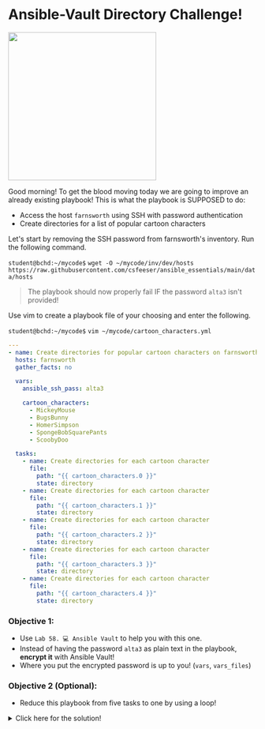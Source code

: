 # Ansible-Vault Directory Challenge!

<img src="https://github.com/csfeeser/ansible_essentials/assets/31425191/e6b48f66-7093-4e24-bd09-f7c0c0e61dd5" width="300"/>

Good morning! To get the blood moving today we are going to improve an already existing playbook! This is what the playbook is SUPPOSED to do:
- Access the host `farnsworth` using SSH with password authentication
- Create directories for a list of popular cartoon characters

Let's start by removing the SSH password from farnsworth's inventory. Run the following command.

`student@bchd:~/mycode$` `wget -O ~/mycode/inv/dev/hosts https://raw.githubusercontent.com/csfeeser/ansible_essentials/main/data/hosts`

> The playbook should now properly fail IF the password `alta3` isn't provided!

Use vim to create a playbook file of your choosing and enter the following.

`student@bchd:~/mycode$` `vim ~/mycode/cartoon_characters.yml`

```yaml
---
- name: Create directories for popular cartoon characters on farnsworth
  hosts: farnsworth
  gather_facts: no

  vars:
    ansible_ssh_pass: alta3

    cartoon_characters:
      - MickeyMouse
      - BugsBunny
      - HomerSimpson
      - SpongeBobSquarePants
      - ScoobyDoo

  tasks:
    - name: Create directories for each cartoon character
      file:
        path: "{{ cartoon_characters.0 }}"
        state: directory
    - name: Create directories for each cartoon character
      file:
        path: "{{ cartoon_characters.1 }}"
        state: directory
    - name: Create directories for each cartoon character
      file:
        path: "{{ cartoon_characters.2 }}"
        state: directory
    - name: Create directories for each cartoon character
      file:
        path: "{{ cartoon_characters.3 }}"
        state: directory
    - name: Create directories for each cartoon character
      file:
        path: "{{ cartoon_characters.4 }}"
        state: directory
```

### Objective 1:

- Use `Lab 58. 💻 Ansible Vault` to help you with this one.
- Instead of having the password `alta3` as plain text in the playbook, **encrypt it** with Ansible Vault!
- Where you put the encrypted password is up to you! (`vars`, `vars_files`)

### Objective 2 (Optional):

- Reduce this playbook from five tasks to one by using a loop!

<details>
<summary>Click here for the solution!</summary>
<br>

### Playbook with Ansible Vault Integration

**NOTE:** the following is just *one way* to secure the `ansible_ssh_pass` using Ansible Vault. You may have done it differently and that's ok!

1. **Encrypt the SSH Password:**
   ```sh
   ansible-vault --vault-id warmup@prompt encrypt_string 'alta3' --name 'ansible_ssh_pass' > ~/mycode/vault.yml
   ```

   - Choose whatever password you like to encrypt it.
   - You can confirm it's done with `batcat ~/mycode/vault.yml`. This will output something like:

   ```yaml
   ansible_ssh_pass: !vault |
     $ANSIBLE_VAULT;1.1;AES256
     31346339326565636365623838623266336662663631393736396561633834333234323039303833
     3864623231623433313334396633383133353533356237340a343837623537643532343331386465
     62356430353834316339626666373234363835373264353963393735313462356366336238353934
     3236663038643731640a313862623165396432353635663362313332336634373163383031366432
     3061
   ```

2. **Update the Playbook to Use the Encrypted Password:**
   ```yaml
   ---
   - name: Create directories for popular cartoon characters on farnsworth
     hosts: farnsworth
     gather_facts: no

     vars:
       cartoon_characters:
         - MickeyMouse
         - BugsBunny
         - HomerSimpson
         - SpongeBobSquarePants
         - ScoobyDoo

     vars_files:   # NEW
       - vault.yml # NEW

     tasks:
       - name: Create directories for each cartoon character
         file:
           path: "{{ item }}"              # NEW
           state: directory
         loop: "{{ cartoon_characters }}"  # NEW

     # delete the rest!
   ```

4. **Run the Playbook with the Vault File:**
   ```sh
   ansible-playbook ~/mycode/cartoon_characters.yml --vault-id warmup@prompt
   ```

</details>
